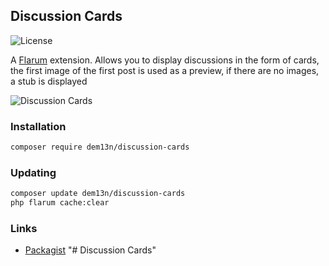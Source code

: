 ## Discussion Cards

![License](https://img.shields.io/badge/license-MIT-blue.svg)

A [Flarum](http://flarum.org) extension. Allows you to display discussions in the form of cards, the first image of the first post is used as a preview, if there are no images, a stub is displayed

![Discussion Cards](https://i.imgur.com/1AoZ3JF.png)

### Installation

```sh
composer require dem13n/discussion-cards
```

### Updating

```sh
composer update dem13n/discussion-cards
php flarum cache:clear
```

### Links

- [Packagist](https://packagist.org/packages/dem13n/discussion-cards)
"# Discussion Cards" 
